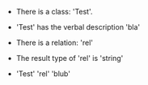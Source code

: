 - There is a class: 'Test'.
- 'Test' has the verbal description 'bla'

- There is a relation: 'rel'
- The result type of 'rel' is 'string'

- 'Test' 'rel' 'blub'